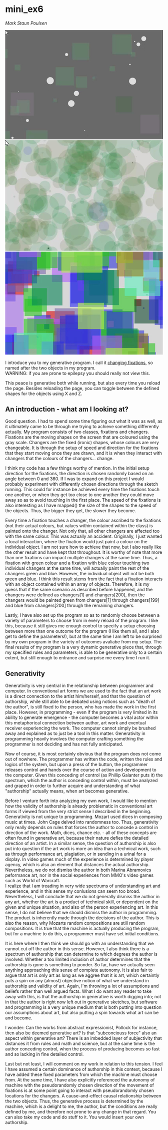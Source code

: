 # mini_ex6
*Mark Staun Poulsen*


![In Between](Images/InBetween.jpg)
![Circles](Images/Circles.jpg)
![Squares](Images/Squares.jpg)


I introduce you to my generative program. I call it [changing fixations](https://cdn.rawgit.com/Mmarksp/Aesthetic_Programming_2018/d458cef6/mini_exercises/mini_ex6/index_mini_ex6.htm), so named after the two objects in my program.   
WARNING: if you are prone to epilepsy you should really not view this.

This peace is generative both while running, but also every time you reload the page. Besides reloading the page, you can toggle between the defined shapes for the objects using X and Z.

## An introduction - what am I looking at?
Good question. I had to spend some time figuring out what it was as well, as it ultimately came to be through me trying to achieve something differently actually. My program consists of two classes, fixations and changers. Fixations are the moving shapes on the screen that are coloured using the gray scale. Changers are the fixed (ironic) shapes, whose colours are very changeable. It is through the setup of speed and direction for the fixations that they start moving once they are drawn, and it is when they interact with changers that the colours of the changers... change.  

I think my code has a few things worthy of mention. In the initial setup direction for the fixations, the direction is chosen randomly based on an angle between 0 and 360. If I was to expand on this project I would probably experiment with differently chosen directions through the sketch running. This could for instance be achieved every time the fixations touch one another, or when they get too close to one another they could move away so as to avoid touching in the first place. The speed of the fixations is also interesting as I have mapped() the size of the shapes to the speed of the objects. Thus, the bigger they get, the slower they become.  

Every time a fixation touches a changer, the colour ascribed to the fixations (not their actual colours, but values within contained within the class) is painted onto the changer. Not only that, all other changers are affected too with the same colour. This was actually an accident. Originally, I just wanted a local interaction, where the fixation would just paint a colour on the individual object. I am not sure how to achieve that now, but I also really like the other result and have kept that throughout. It is worthy of note that more than one fixations can impact multiple changers at the same time. Thus, a fixation with green colour and a fixation with blue colour touching two individual changers at the same time, will actually paint the rest of the changers green and blue. However, the individual object will not be both green and blue. I think this result stems from the fact that a fixation interacts with an object contained within an array of objects. Therefore, it is my guess that if the same scenario as described before happened, and the changers were defined as changers[1] and changers[200], then the changers would be painted green from changers[1] through changers[199] and blue from changers[200] through the remaining changers.  

Lastly, I have also set up the program so as to randomly choose between a variety of parameters to choose from in every reload of the program. I like this, because it still gives me enough control to specify a setup choosing between more than one outcome for the program (I like them all, and I also get to define the parameters!), but at the same time I am left to be surprised by my own program in the variety of outcomes avaliabe from my setup. The final results of my program is a very dynamic generative piece that, through my specified rules and parameters, is able to be generative only to a certain extent, but still enough to entrance and surprise me every time I run it.


## Generativity
Generativity is very central in the relationship between programmer and computer. In conventional art forms we are used to the fact that an art work is a direct connection to the artist him/herself, and that the question of authorship, while still able to be debated using notions such as "death of the author", is still fixed to the person, who has made the work in the first place. However, in programming - even if the program is very limited in its ability to generate emergence - the computer becomes a vital actor within this metaphorical connection between author, art work and eventual receiver experiencing the work. The computer cannot simply be brushed away and explained as to just be a tool in this matter. Generativity in programming heavily involves the computer crafting something the programmer is not deciding and has not fully anticipated.

Now of course, it is most certainly obvious that the program does not come out of nowhere. The programmer has written the code, written the rules and logics of the system, but upon a press of the button, the programmer releases control and hands over the course of action and development to the computer. Given this conceding of control (as Phillip Galanter puts it) the spectrum, which the author is conceding control within, must be analyzed and graped in order to further acquire and understanding of what "authorship" actually means, when art becomes generative.

Before I venture forth into analyzing my own work, I would like to mention how the validity of authorship is already problematic in conventional art forms if viewed from the very strict sense I described in the beginning. Generativity is not unique to programming. Mozart used dices in composing music at times. John Cage delved into randomness too. Thus, generativity only really depends on rules that forces the author to concede a control in direction of the work. Math, dices, chance etc. - all of these concepts are often found in generative art, because their nature defies the detailed direction of an artist. In a similar sense, the question of authorship is also put into question if the art work is more an idea than a technical work, such as through performance art, plagiation, or in sending in a urinal for a display. In video games much of the experience is determined by player agency, which is also an element that distances the actual authorship.  
Nevertheless, we do not dismiss the author in both Marina Abramovics peformance art, nor in the social experiences from MMO's video games such as World of Warcraft.  
I realize that I am treading in very wide spectrums of understanding art and experience, and in this sense my conlusions can seem too broad. Nevertheless, I will conclude that we do not generally dismiss the author in any art, whether the art is a product of technical skill, or dependent on the given and unique situation, and also of the person experiencing art. In this sense, I do not believe that we should dismiss the author in programming. The product is inherently made through the decisions of the author. This is also the reason, why Mozarts random compositions are still random compositions. It is true that the machine is actually producing the program, but for a machine to do this, a programmer must have set initial conditions.  

It is here where I then think we should go with an understanding that we cannot cut off the author in this sense. However, I also think there is a spectrum of authorship that can determine to which degrees the author is involved. Whether a too limited inclusion of author determines that the authorship is gone is something to ponder. So far, have we actually seen anything approaching this sense of complete autonomy. It is also fair to argue that art is only art as long as we aggree that it is art, which certaintly puts a spin on any (almost) objective notion of what we understand in authorship and validity of art. Again, I'm throwing a lot of assumptions and beliefs rather than well argued facts. What I do want any reader to take away with this, is that the authorship in generative is worth digging into; not in that the author is right now left out in generative sketches, but software and programming is a very unique medium that is both putting into question our assumptions about art, but also putting a spin towards what art can be and become.

I wonder: Can the works from abstract expressionist, Pollock for instance, then also be deemed generative art? Is that "subconciouss force" also an aspect within generative art? There is an imbedded layer of subjectivity that distances it from rules and math and science, but at the same time is the author conceding control, when the process of producing becomes so fast and so lacking in fine detailed control.

Last but not least, I will comment on my work in relation to this tension. I feel I have assumed a certain dominance of authorship in this context, because I have added these fixed parameters from which the machine must choose from. At the same time, I have also explicitly referenced the autonomy of machine with the pseudorandomly chosen direction of the movement of fixations is at some point going to interact with pseudorandomly chosen locations for the changers. A cause-and-effect causal relationship between the two objects. Thus, the generative process is determined by the machine, which is a delight to me, the author, but the conditions are really defined by me, and therefore not prone to any change in that regard.
You can also take my code and do stuff to it. You would insert your own authorship.
